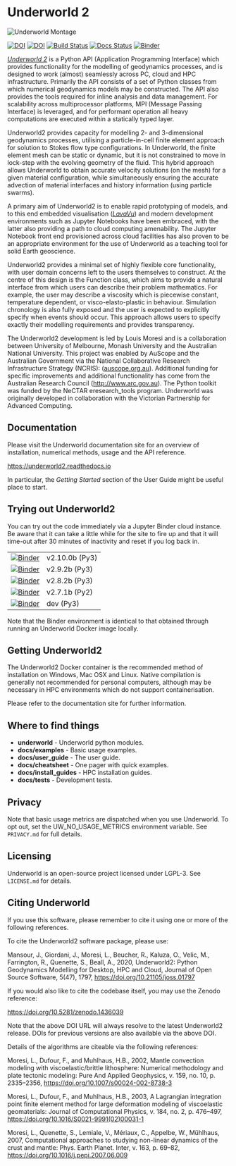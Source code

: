 Underworld 2
============

![Underworld Montage](docs/development/docs_generator/images/Montage.png)

[![DOI](https://joss.theoj.org/papers/10.21105/joss.01797/status.svg)](https://doi.org/10.21105/joss.01797)
[![DOI](https://zenodo.org/badge/DOI/10.5281/zenodo.1436039.svg)](https://doi.org/10.5281/zenodo.1436039)
[![Build Status](http://115.146.85.138:32779/buildStatus/icon?job=Underworld2%2Fdevelopment)](http://115.146.85.138:32779/job/Underworld2/job/development/)
[![Docs Status](https://readthedocs.org/projects/underworld2/badge/?version=latest)](https://underworld2.readthedocs.io/en/latest/?badge=latest)
[![Binder](https://mybinder.org/badge.svg)](https://mybinder.org/v2/gh/underworldcode/underworld2/master)

[_Underworld 2_](http://www.underworldcode.org) is a Python API (Application Programming Interface) which provides functionality for the modelling of geodynamics processes, and is designed to work (almost) seamlessly across PC, cloud and HPC infrastructure. Primarily the API consists of a set of Python classes from which numerical geodynamics models may be constructed. The API also provides the tools required for inline analysis and data management. For scalability across multiprocessor platforms, MPI (Message Passing Interface) is leveraged, and for performant operation all heavy computations are executed within a statically typed layer. 

Underworld2 provides capacity for modelling 2- and 3-dimensional geodynamics processes, utilising a particle-in-cell finite element approach for solution to Stokes flow type configurations. In Underworld, the finite element mesh can be static or dynamic, but it is not constrained to move in lock-step with the evolving geometry of the fluid. This hybrid approach allows Underworld to obtain accurate velocity solutions (on the mesh) for a given material configuration, while simultaneously ensuring the accurate advection of material interfaces and history information (using particle swarms).

A primary aim of Underworld2 is to enable rapid prototyping of models, and to this end embedded visualisation ([_LavaVu_](https://github.com/OKaluza/LavaVu)) and modern development environments such as Jupyter Notebooks have been embraced, with the latter also providing a path to cloud computing amenability. The Jupyter Notebook front end provisioned across cloud facilities has also proven to be an appropriate environment for the use of Underworld as a teaching tool for solid Earth geoscience.

Underworld2 provides a minimal set of highly flexible core functionality, with user domain concerns left to the users themselves to construct. At the centre of this design is the Function class, which aims to provide a natural interface from which users can describe their problem mathematics. For example, the user may describe a viscosity which is piecewise constant, temperature dependent, or visco-elasto-plastic in behaviour. Simulation chronology is also fully exposed and the user is expected to explicitly specify when events should occur. This approach allows users to specify exactly their modelling requirements and provides transparency.

The Underworld2 development is led by Louis Moresi and is a collaboration between University of Melbourne, Monash University and the Australian National University. This project was enabled by AuScope and the Australian Government via the National Collaborative Research Infrastructure Strategy (NCRIS): ([auscope.org.au](https://auscope.org.au)). Additional funding for specific improvements and additional functionality has come from the Australian Research Council (http://www.arc.gov.au). The Python toolkit was funded by the NeCTAR eresearch_tools program. Underworld was originally developed in collaboration with the Victorian Partnership for Advanced Computing.

Documentation 
-------------
Please visit the Underworld documentation site for an overview of installation, numerical methods, usage and the API reference. 

https://underworld2.readthedocs.io

In particular, the *Getting Started* section of the User Guide might be useful place to start.

Trying out Underworld2
----------------------

You can try out the code immediately via a Jupyter Binder cloud instance. Be aware that it can take a little while for the site to fire up and that it will time-out after 30 minutes of inactivity and reset if you log back in. 

| | |
|-|-|
| [![Binder](https://mybinder.org/badge.svg)](https://mybinder.org/v2/gh/underworldcode/underworld2/v2.10.0b) | v2.10.0b (Py3) |
| [![Binder](https://mybinder.org/badge.svg)](https://mybinder.org/v2/gh/underworldcode/underworld2/v2.9.2b) | v2.9.2b (Py3) |
| [![Binder](https://mybinder.org/badge.svg)](https://mybinder.org/v2/gh/underworldcode/underworld2/v2.8.2b) | v2.8.2b (Py3) |
| [![Binder](https://mybinder.org/badge.svg)](https://mybinder.org/v2/gh/underworldcode/underworld2/v2.7.1b) | v2.7.1b (Py2) |
| [![Binder](https://mybinder.org/badge.svg)](https://mybinder.org/v2/gh/underworldcode/underworld2/development) | dev (Py3) |


Note that the Binder environment is identical to that obtained through running an Underworld Docker image locally.


Getting Underworld2
-------------------
The Underworld2 Docker container is the recommended method of installation on Windows, Mac OSX and Linux. Native compilation is generally not recommended for personal computers, although may be necessary in HPC environments which do not support containerisation. 

Please refer to the documentation site for further information.


Where to find things
--------------------
- **underworld**                 - Underworld python modules.
- **docs/examples**              - Basic usage examples.
- **docs/user_guide**            - The user guide. 
- **docs/cheatsheet**            - One pager with quick examples.
- **docs/install_guides**        - HPC installation guides.
- **docs/tests**                 - Development tests. 

Privacy
-------
Note that basic usage metrics are dispatched when you use Underworld. To opt out, set the UW_NO_USAGE_METRICS environment variable. See `PRIVACY.md` for full details.                                   

Licensing
---------
Underworld is an open-source project licensed under LGPL-3. See `LICENSE.md` for details.

Citing Underworld
-----------------
If you use this software, please remember to cite it using one or more of the following references.

To cite the Underworld2 software package, please use:

Mansour, J., Giordani, J., Moresi, L., Beucher, R., Kaluza, O., Velic, M., Farrington, R., Quenette, S., Beall, A., 2020, Underworld2: Python Geodynamics Modelling for Desktop, HPC and Cloud, Journal of Open Source Software, 5(47), 1797, https://doi.org/10.21105/joss.01797

If you would also like to cite the codebase itself, you may use the Zenodo reference:

https://doi.org/10.5281/zenodo.1436039

Note that the above DOI URL will always resolve to the latest Underworld2 release. DOIs for previous versions are also available via the above DOI.

Details of the algorithms are citeable via the following references:

Moresi, L., Dufour, F., and Muhlhaus, H.B., 2002, Mantle convection modeling with viscoelastic/brittle lithosphere: Numerical methodology and plate tectonic modeling: Pure And Applied Geophysics, v. 159, no. 10, p. 2335–2356, https://doi.org/10.1007/s00024-002-8738-3

Moresi, L., Dufour, F., and Muhlhaus, H.B., 2003, A Lagrangian integration point finite element method for large deformation modeling of viscoelastic geomaterials: Journal of Computational Physics, v. 184, no. 2, p. 476–497, https://doi.org/10.1016/S0021-9991(02)00031-1

Moresi, L., Quenette, S., Lemiale, V., Mériaux, C., Appelbe, W., Mühlhaus, 2007, Computational approaches to studying non-linear dynamics of the crust and mantle: Phys. Earth Planet. Inter, v. 163, p. 69–82, https://doi.org/10.1016/j.pepi.2007.06.009

